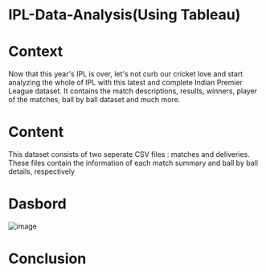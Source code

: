 # IPL-Data-Analysis(Using Tableau)
# Context
Now that this year's IPL is over, let's not curb our cricket love and start analyzing the whole of IPL with this latest and complete Indian Premier League dataset. It contains the match descriptions, results, winners, player of the matches, ball by ball dataset and much more.

# Content
This dataset consists of two seperate CSV files : matches and deliveries. These files contain the information of each match summary and ball by ball details, respectively
# Dasbord 
![image](https://user-images.githubusercontent.com/101715919/188737255-f7c10307-68ed-4800-bc11-e92ac67259d4.png)

# Conclusion

